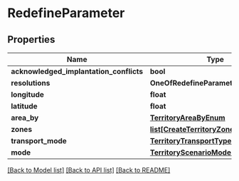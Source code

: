 # RedefineParameter

## Properties
Name | Type | Description | Notes
------------ | ------------- | ------------- | -------------
**acknowledged_implantation_conflicts** | **bool** |  | [optional] 
**resolutions** | **OneOfRedefineParameterResolutions** |  | [optional] 
**longitude** | **float** |  | [optional] 
**latitude** | **float** |  | [optional] 
**area_by** | [**TerritoryAreaByEnum**](TerritoryAreaByEnum.md) |  | [optional] 
**zones** | [**list[CreateTerritoryZoneDTO]**](CreateTerritoryZoneDTO.md) |  | [optional] 
**transport_mode** | [**TerritoryTransportTypeEnum**](TerritoryTransportTypeEnum.md) |  | [optional] 
**mode** | [**TerritoryScenarioModeEnum**](TerritoryScenarioModeEnum.md) |  | [optional] 

[[Back to Model list]](../README.md#documentation-for-models) [[Back to API list]](../README.md#documentation-for-api-endpoints) [[Back to README]](../README.md)

